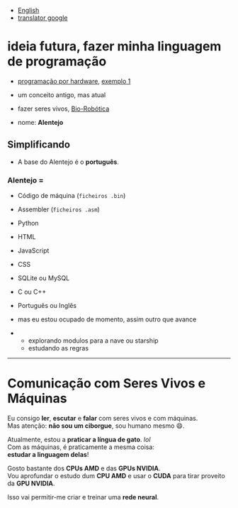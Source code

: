 - [English](https://github.com/0joseDark/my-programming-language/blob/main/doc-en/README-en.md)
- [translator google](https://github.com/0joseDark/traslator-google-English-Portuguese)
# ideia futura, fazer minha linguagem de programação
- [programação por hardware](https://github.com/0joseDark/my-programming-language/blob/main/doc-pt/programa%C3%A7%C3%A3o-por-hardware.md), [exemplo 1](https://github.com/0joseDark/my-programming-language/blob/main/doc-pt/Programacao-por-Hardware-1.md)

- um conceito antigo, mas atual
- fazer seres vivos, [Bio-Robótica](https://github.com/0joseDark/my-programming-language/blob/main/doc-pt/Bio-Robotica.md)
- nome: __Alentejo__
## Simplificando
- A base do Alentejo é o **português**.
### Alentejo =  
- Código de máquina (`ficheiros .bin`)  
- Assembler (`ficheiros .asm`)  
- Python  
- HTML  
- JavaScript  
- CSS  
- SQLite ou MySQL  
- C ou C++  
- Português ou Inglês

- mas eu estou ocupado de momento, assim outro que avance
- - explorando modulos para a  nave ou starship
  - estudando as regras
---
# Comunicação com Seres Vivos e Máquinas

Eu consigo **ler**, **escutar** e **falar** com seres vivos e com máquinas.  
Mas atenção: **não sou um ciborgue**, sou humano mesmo 😄.

Atualmente, estou a **praticar a língua de gato**. *lol*  
Com as máquinas, é praticamente a mesma coisa:  
**estudar a linguagem delas**!

Gosto bastante dos **CPUs AMD** e das **GPUs NVIDIA**.  
Vou aprofundar o estudo dum **CPU AMD** e usar o **CUDA** para tirar proveito da **GPU NVIDIA**.

Isso vai permitir-me criar e treinar uma **rede neural**.

